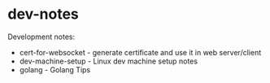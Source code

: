 # dev-notes

Development notes:
* cert-for-websocket - generate certificate and use it in web server/client
* dev-machine-setup - Linux dev machine setup notes
* golang - Golang Tips
